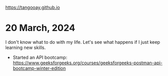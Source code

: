 https://tangooay.github.io

# 20 March, 2024
I don't know what to do with my life. Let's see what happens if I just keep learning new skills.
- Started an API bootcamp:
https://www.geeksforgeeks.org/courses/geeksforgeeks-postman-api-bootcamp-winter-edition
